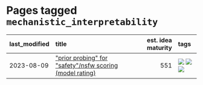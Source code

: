 # Pages tagged `mechanistic_interpretability`

|last_modified|title|est. idea maturity|tags
|:---|:---|---:|:---|
|2023-08-09|["prior probing" for "safety"/nsfw scoring (model rating)](../prior_probing.md)|551|[![](https://img.shields.io/badge/tag-alignment-496a1)](../tags/alignment.md) [![](https://img.shields.io/badge/tag-experimental-48fb29)](../tags/experimental.md) [![](https://img.shields.io/badge/tag-mechanistic_interpretability-7064e0)](../tags/mechanistic_interpretability.md)|